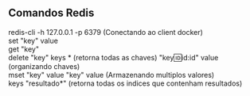 ## Comandos Redis
redis-cli -h 127.0.0.1 -p 6379 (Conectando ao client docker)  
set "key" value  
get "key"  
delete "key"
keys * (retorna todas as chaves)
"key:id:id:id" value (organizando chaves)  
mset "key" value "key" value (Armazenando multiplos valores)  
keys "resultado*" (retorna todas os indices que contenham resultados)  
